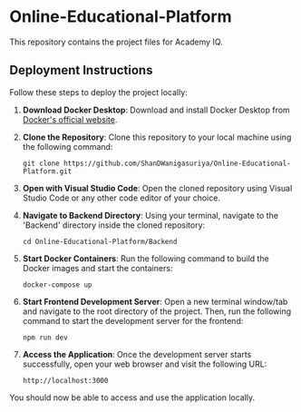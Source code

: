 # Online-Educational-Platform
This repository contains the project files for Academy IQ. 

## Deployment Instructions

Follow these steps to deploy the project locally:

1. **Download Docker Desktop**: Download and install Docker Desktop from [Docker's official website](https://www.docker.com/products/docker-desktop).

2. **Clone the Repository**: Clone this repository to your local machine using the following command:
    ```
    git clone https://github.com/ShanDWanigasuriya/Online-Educational-Platform.git
    ```

3. **Open with Visual Studio Code**: Open the cloned repository using Visual Studio Code or any other code editor of your choice.

4. **Navigate to Backend Directory**: Using your terminal, navigate to the 'Backend' directory inside the cloned repository:
    ```
    cd Online-Educational-Platform/Backend
    ```

5. **Start Docker Containers**: Run the following command to build the Docker images and start the containers:
    ```
    docker-compose up
    ```

6. **Start Frontend Development Server**: Open a new terminal window/tab and navigate to the root directory of the project. Then, run the following command to start the development server for the frontend:
    ```
    npm run dev
    ```

7. **Access the Application**: Once the development server starts successfully, open your web browser and visit the following URL:
    ```
    http://localhost:3000
    ```

You should now be able to access and use the application locally.

